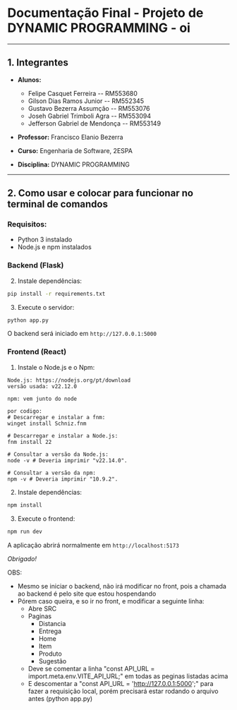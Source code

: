# Documentação Final - Projeto de DYNAMIC PROGRAMMING - oi

---

## 1. Integrantes

- **Alunos:** 
  - Felipe Casquet Ferreira -- RM553680
  - Gilson Dias Ramos Junior​ -- RM552345
  - Gustavo Bezerra Assumção -- RM553076
  - Joseh Gabriel Trimboli Agra ​-- RM553094
  - Jefferson Gabriel de Mendonça -- RM553149
  
- **Professor:** Francisco Elanio Bezerra
- **Curso:** Engenharia de Software, 2ESPA
- **Disciplina:** DYNAMIC PROGRAMMING

---

## 2. Como usar e colocar para funcionar no terminal de comandos

### Requisitos:
- Python 3 instalado
- Node.js e npm instalados

### Backend (Flask)
2. Instale dependências:
```bash
pip install -r requirements.txt
```
3. Execute o servidor:
```bash
python app.py
```
O backend será iniciado em `http://127.0.0.1:5000`

### Frontend (React)
1. Instale o Node.js e o Npm:
```
Node.js: https://nodejs.org/pt/download
versão usada: v22.12.0

npm: vem junto do node
```
```
por codigo:
# Descarregar e instalar a fnm:
winget install Schniz.fnm

# Descarregar e instalar a Node.js:
fnm install 22

# Consultar a versão da Node.js:
node -v # Deveria imprimir "v22.14.0".

# Consultar a versão da npm:
npm -v # Deveria imprimir "10.9.2".
```
2. Instale dependências:
```bash
npm install
```
3. Execute o frontend:
```bash
npm run dev
```
A aplicação abrirá normalmente em `http://localhost:5173`

*Obrigado!*

OBS:
* Mesmo se iniciar o backend, não irá modificar no front, pois a chamada ao backend é pelo site que estou hospendando
* Pórem caso queira, e so ir no front, e modificar a seguinte linha:
  * Abre SRC
  * Paginas
    * Distancia
    * Entrega
    * Home
    * Item
    * Produto
    * Sugestão
  * Deve se comentar a linha "const API_URL = import.meta.env.VITE_API_URL;" em todas as peginas listadas acima 
  * E descomentar a "const API_URL = 'http://127.0.0.1:5000';" para fazer a requisição local, porém precisará estar rodando o arquivo antes (python app.py)
